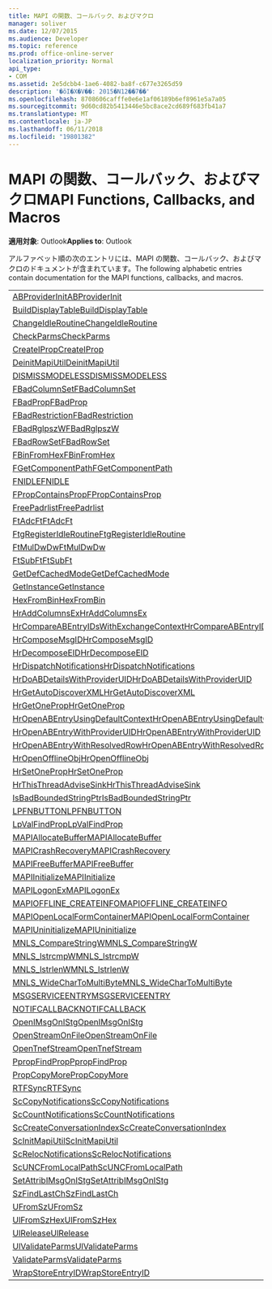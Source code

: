 ```yaml
---
title: MAPI の関数、コールバック、およびマクロ
manager: soliver
ms.date: 12/07/2015
ms.audience: Developer
ms.topic: reference
ms.prod: office-online-server
localization_priority: Normal
api_type:
- COM
ms.assetid: 2e5dcbb4-1ae6-4082-ba8f-c677e3265d59
description: '�ŏI�X�V��: 2015�N12��7��'
ms.openlocfilehash: 8708606cafffe0e6e1af06189b6ef8961e5a7a05
ms.sourcegitcommit: 9d60cd82b5413446e5bc8ace2cd689f683fb41a7
ms.translationtype: MT
ms.contentlocale: ja-JP
ms.lasthandoff: 06/11/2018
ms.locfileid: "19801382"
---
```

# <a name="mapi-functions-callbacks-and-macros"></a><span data-ttu-id="fe12a-103">MAPI の関数、コールバック、およびマクロ</span><span class="sxs-lookup"><span data-stu-id="fe12a-103">MAPI Functions, Callbacks, and Macros</span></span>

 
  
<span data-ttu-id="fe12a-104">**適用対象**: Outlook</span><span class="sxs-lookup"><span data-stu-id="fe12a-104">**Applies to**: Outlook</span></span> 
  
<span data-ttu-id="fe12a-105">アルファベット順の次のエントリには、MAPI の関数、コールバック、およびマクロのドキュメントが含まれています。</span><span class="sxs-lookup"><span data-stu-id="fe12a-105">The following alphabetic entries contain documentation for the MAPI functions, callbacks, and macros.</span></span> 
  
|||
|:-----|:-----|
|[<span data-ttu-id="fe12a-106">ABProviderInit</span><span class="sxs-lookup"><span data-stu-id="fe12a-106">ABProviderInit</span></span>](abproviderinit.md) <br/> |[<span data-ttu-id="fe12a-107">ACCELERATEABSDI</span><span class="sxs-lookup"><span data-stu-id="fe12a-107">ACCELERATEABSDI</span></span>](accelerateabsdi.md) <br/> |
|[<span data-ttu-id="fe12a-108">BuildDisplayTable</span><span class="sxs-lookup"><span data-stu-id="fe12a-108">BuildDisplayTable</span></span>](builddisplaytable.md) <br/> |[<span data-ttu-id="fe12a-109">CALLERRELEASE</span><span class="sxs-lookup"><span data-stu-id="fe12a-109">CALLERRELEASE</span></span>](callerrelease.md) <br/> |
|[<span data-ttu-id="fe12a-110">ChangeIdleRoutine</span><span class="sxs-lookup"><span data-stu-id="fe12a-110">ChangeIdleRoutine</span></span>](changeidleroutine.md) <br/> |[<span data-ttu-id="fe12a-111">CheckParameters</span><span class="sxs-lookup"><span data-stu-id="fe12a-111">CheckParameters</span></span>](checkparms.md) <br/> |
|[<span data-ttu-id="fe12a-112">CheckParms</span><span class="sxs-lookup"><span data-stu-id="fe12a-112">CheckParms</span></span>](checkparms.md) <br/> |[<span data-ttu-id="fe12a-113">CloseIMsgSession</span><span class="sxs-lookup"><span data-stu-id="fe12a-113">CloseIMsgSession</span></span>](closeimsgsession.md) <br/> |
|[<span data-ttu-id="fe12a-114">CreateIProp</span><span class="sxs-lookup"><span data-stu-id="fe12a-114">CreateIProp</span></span>](createiprop.md) <br/> |[<span data-ttu-id="fe12a-115">CreateTable</span><span class="sxs-lookup"><span data-stu-id="fe12a-115">CreateTable</span></span>](createtable.md) <br/> |
|[<span data-ttu-id="fe12a-116">DeinitMapiUtil</span><span class="sxs-lookup"><span data-stu-id="fe12a-116">DeinitMapiUtil</span></span>](deinitmapiutil.md) <br/> |[<span data-ttu-id="fe12a-117">DeregisterIdleRoutine</span><span class="sxs-lookup"><span data-stu-id="fe12a-117">DeregisterIdleRoutine</span></span>](deregisteridleroutine.md) <br/> |
|[<span data-ttu-id="fe12a-118">DISMISSMODELESS</span><span class="sxs-lookup"><span data-stu-id="fe12a-118">DISMISSMODELESS</span></span>](dismissmodeless.md) <br/> |[<span data-ttu-id="fe12a-119">EnableIdleRoutine</span><span class="sxs-lookup"><span data-stu-id="fe12a-119">EnableIdleRoutine</span></span>](enableidleroutine.md) <br/> |
|[<span data-ttu-id="fe12a-120">FBadColumnSet</span><span class="sxs-lookup"><span data-stu-id="fe12a-120">FBadColumnSet</span></span>](fbadcolumnset.md) <br/> |[<span data-ttu-id="fe12a-121">FBadEntryList</span><span class="sxs-lookup"><span data-stu-id="fe12a-121">FBadEntryList</span></span>](fbadentrylist.md) <br/> |
|[<span data-ttu-id="fe12a-122">FBadProp</span><span class="sxs-lookup"><span data-stu-id="fe12a-122">FBadProp</span></span>](fbadprop.md) <br/> |[<span data-ttu-id="fe12a-123">FBadPropTag</span><span class="sxs-lookup"><span data-stu-id="fe12a-123">FBadPropTag</span></span>](fbadproptag.md) <br/> |
|[<span data-ttu-id="fe12a-124">FBadRestriction</span><span class="sxs-lookup"><span data-stu-id="fe12a-124">FBadRestriction</span></span>](fbadrestriction.md) <br/> |[<span data-ttu-id="fe12a-125">FBadRglpNameID</span><span class="sxs-lookup"><span data-stu-id="fe12a-125">FBadRglpNameID</span></span>](fbadrglpnameid.md) <br/> |
|[<span data-ttu-id="fe12a-126">FBadRglpszW</span><span class="sxs-lookup"><span data-stu-id="fe12a-126">FBadRglpszW</span></span>](fbadrglpszw.md) <br/> |[<span data-ttu-id="fe12a-127">FBadRow</span><span class="sxs-lookup"><span data-stu-id="fe12a-127">FBadRow</span></span>](fbadrow.md) <br/> |
|[<span data-ttu-id="fe12a-128">FBadRowSet</span><span class="sxs-lookup"><span data-stu-id="fe12a-128">FBadRowSet</span></span>](fbadrowset.md) <br/> |[<span data-ttu-id="fe12a-129">FBadSortOrderSet</span><span class="sxs-lookup"><span data-stu-id="fe12a-129">FBadSortOrderSet</span></span>](fbadsortorderset.md) <br/> |
|[<span data-ttu-id="fe12a-130">FBinFromHex</span><span class="sxs-lookup"><span data-stu-id="fe12a-130">FBinFromHex</span></span>](fbinfromhex.md) <br/> |[<span data-ttu-id="fe12a-131">FEqualNames</span><span class="sxs-lookup"><span data-stu-id="fe12a-131">FEqualNames</span></span>](fequalnames.md) <br/> |
|[<span data-ttu-id="fe12a-132">FGetComponentPath</span><span class="sxs-lookup"><span data-stu-id="fe12a-132">FGetComponentPath</span></span>](fgetcomponentpath.md) <br/> |[<span data-ttu-id="fe12a-133">FixMAPI</span><span class="sxs-lookup"><span data-stu-id="fe12a-133">FixMAPI</span></span>](fixmapi.md) <br/> |
|[<span data-ttu-id="fe12a-134">FNIDLE</span><span class="sxs-lookup"><span data-stu-id="fe12a-134">FNIDLE</span></span>](fnidle.md) <br/> |[<span data-ttu-id="fe12a-135">FPropCompareProp</span><span class="sxs-lookup"><span data-stu-id="fe12a-135">FPropCompareProp</span></span>](fpropcompareprop.md) <br/> |
|[<span data-ttu-id="fe12a-136">FPropContainsProp</span><span class="sxs-lookup"><span data-stu-id="fe12a-136">FPropContainsProp</span></span>](fpropcontainsprop.md) <br/> |[<span data-ttu-id="fe12a-137">FPropExists</span><span class="sxs-lookup"><span data-stu-id="fe12a-137">FPropExists</span></span>](fpropexists.md) <br/> |
|[<span data-ttu-id="fe12a-138">FreePadrlist</span><span class="sxs-lookup"><span data-stu-id="fe12a-138">FreePadrlist</span></span>](freepadrlist.md) <br/> |[<span data-ttu-id="fe12a-139">FreeProws</span><span class="sxs-lookup"><span data-stu-id="fe12a-139">FreeProws</span></span>](freeprows.md) <br/> |
|[<span data-ttu-id="fe12a-140">FtAdcFt</span><span class="sxs-lookup"><span data-stu-id="fe12a-140">FtAdcFt</span></span>](ftadcft.md) <br/> |[<span data-ttu-id="fe12a-141">FtAddFt</span><span class="sxs-lookup"><span data-stu-id="fe12a-141">FtAddFt</span></span>](ftaddft.md) <br/> |
|[<span data-ttu-id="fe12a-142">FtgRegisterIdleRoutine</span><span class="sxs-lookup"><span data-stu-id="fe12a-142">FtgRegisterIdleRoutine</span></span>](ftgregisteridleroutine.md) <br/> |[<span data-ttu-id="fe12a-143">FtMulDw</span><span class="sxs-lookup"><span data-stu-id="fe12a-143">FtMulDw</span></span>](ftmuldw.md) <br/> |
|[<span data-ttu-id="fe12a-144">FtMulDwDw</span><span class="sxs-lookup"><span data-stu-id="fe12a-144">FtMulDwDw</span></span>](ftmuldwdw.md) <br/> |[<span data-ttu-id="fe12a-145">FtNegFt</span><span class="sxs-lookup"><span data-stu-id="fe12a-145">FtNegFt</span></span>](ftnegft.md) <br/> |
|[<span data-ttu-id="fe12a-146">FtSubFt</span><span class="sxs-lookup"><span data-stu-id="fe12a-146">FtSubFt</span></span>](ftsubft.md) <br/> |[<span data-ttu-id="fe12a-147">GetAttribIMsgOnIStg</span><span class="sxs-lookup"><span data-stu-id="fe12a-147">GetAttribIMsgOnIStg</span></span>](getattribimsgonistg.md) <br/> |
|[<span data-ttu-id="fe12a-148">GetDefCachedMode</span><span class="sxs-lookup"><span data-stu-id="fe12a-148">GetDefCachedMode</span></span>](getdefcachedmode.md) <br/> |[<span data-ttu-id="fe12a-149">GetDefCachedModeDownloadPubFoldFavs</span><span class="sxs-lookup"><span data-stu-id="fe12a-149">GetDefCachedModeDownloadPubFoldFavs</span></span>](getdefcachedmodedownloadpubfoldfavs.md) <br/> |
|[<span data-ttu-id="fe12a-150">GetInstance</span><span class="sxs-lookup"><span data-stu-id="fe12a-150">GetInstance</span></span>](getinstance.md) <br/> |[<span data-ttu-id="fe12a-151">GetTnefStreamCodepage</span><span class="sxs-lookup"><span data-stu-id="fe12a-151">GetTnefStreamCodepage</span></span>](gettnefstreamcodepage.md) <br/> |
|[<span data-ttu-id="fe12a-152">HexFromBin</span><span class="sxs-lookup"><span data-stu-id="fe12a-152">HexFromBin</span></span>](hexfrombin.md) <br/> |[<span data-ttu-id="fe12a-153">HrAddColumns</span><span class="sxs-lookup"><span data-stu-id="fe12a-153">HrAddColumns</span></span>](hraddcolumns.md) <br/> |
|[<span data-ttu-id="fe12a-154">HrAddColumnsEx</span><span class="sxs-lookup"><span data-stu-id="fe12a-154">HrAddColumnsEx</span></span>](hraddcolumnsex.md) <br/> |[<span data-ttu-id="fe12a-155">HrAllocAdviseSink</span><span class="sxs-lookup"><span data-stu-id="fe12a-155">HrAllocAdviseSink</span></span>](hrallocadvisesink.md) <br/> |
|[<span data-ttu-id="fe12a-156">HrCompareABEntryIDsWithExchangeContext</span><span class="sxs-lookup"><span data-stu-id="fe12a-156">HrCompareABEntryIDsWithExchangeContext</span></span>](hrcompareabentryidswithexchangecontext.md) <br/> |[<span data-ttu-id="fe12a-157">HrComposeEID</span><span class="sxs-lookup"><span data-stu-id="fe12a-157">HrComposeEID</span></span>](hrcomposeeid.md) <br/> |
|[<span data-ttu-id="fe12a-158">HrComposeMsgID</span><span class="sxs-lookup"><span data-stu-id="fe12a-158">HrComposeMsgID</span></span>](hrcomposemsgid.md) <br/> |[<span data-ttu-id="fe12a-159">HrCreateOfflineObj</span><span class="sxs-lookup"><span data-stu-id="fe12a-159">HrCreateOfflineObj</span></span>](hrcreateofflineobj.md) <br/> |
|[<span data-ttu-id="fe12a-160">HrDecomposeEID</span><span class="sxs-lookup"><span data-stu-id="fe12a-160">HrDecomposeEID</span></span>](hrdecomposeeid.md) <br/> |[<span data-ttu-id="fe12a-161">HrDecomposeMsgID</span><span class="sxs-lookup"><span data-stu-id="fe12a-161">HrDecomposeMsgID</span></span>](hrdecomposemsgid.md) <br/> |
|[<span data-ttu-id="fe12a-162">HrDispatchNotifications</span><span class="sxs-lookup"><span data-stu-id="fe12a-162">HrDispatchNotifications</span></span>](hrdispatchnotifications.md) <br/> |[<span data-ttu-id="fe12a-163">HrDoABDetailsWithExchangeContext</span><span class="sxs-lookup"><span data-stu-id="fe12a-163">HrDoABDetailsWithExchangeContext</span></span>](hrdoabdetailswithexchangecontext.md) <br/> |
|[<span data-ttu-id="fe12a-164">HrDoABDetailsWithProviderUID</span><span class="sxs-lookup"><span data-stu-id="fe12a-164">HrDoABDetailsWithProviderUID</span></span>](hrdoabdetailswithprovideruid.md) <br/> |[<span data-ttu-id="fe12a-165">HrEntryIDFromSz</span><span class="sxs-lookup"><span data-stu-id="fe12a-165">HrEntryIDFromSz</span></span>](hrentryidfromsz.md) <br/> |
|[<span data-ttu-id="fe12a-166">HrGetAutoDiscoverXML</span><span class="sxs-lookup"><span data-stu-id="fe12a-166">HrGetAutoDiscoverXML</span></span>](hrgetautodiscoverxml.md) <br/> |[<span data-ttu-id="fe12a-167">HrGetGALFromEmsmdbUID</span><span class="sxs-lookup"><span data-stu-id="fe12a-167">HrGetGALFromEmsmdbUID</span></span>](hrgetgalfromemsmdbuid.md) <br/> |
|[<span data-ttu-id="fe12a-168">HrGetOneProp</span><span class="sxs-lookup"><span data-stu-id="fe12a-168">HrGetOneProp</span></span>](hrgetoneprop.md) <br/> |[<span data-ttu-id="fe12a-169">HrIStorageFromStream</span><span class="sxs-lookup"><span data-stu-id="fe12a-169">HrIStorageFromStream</span></span>](hristoragefromstream.md) <br/> |
|[<span data-ttu-id="fe12a-170">HrOpenABEntryUsingDefaultContext</span><span class="sxs-lookup"><span data-stu-id="fe12a-170">HrOpenABEntryUsingDefaultContext</span></span>](hropenabentryusingdefaultcontext.md) <br/> |[<span data-ttu-id="fe12a-171">HrOpenABEntryWithExchangeContext</span><span class="sxs-lookup"><span data-stu-id="fe12a-171">HrOpenABEntryWithExchangeContext</span></span>](hropenabentrywithexchangecontext.md) <br/> |
|[<span data-ttu-id="fe12a-172">HrOpenABEntryWithProviderUID</span><span class="sxs-lookup"><span data-stu-id="fe12a-172">HrOpenABEntryWithProviderUID</span></span>](hropenabentrywithprovideruid.md) <br/> |[<span data-ttu-id="fe12a-173">HrOpenABEntryWithProviderUIDSupport</span><span class="sxs-lookup"><span data-stu-id="fe12a-173">HrOpenABEntryWithProviderUIDSupport</span></span>](hropenabentrywithprovideruidsupport.md) <br/> |
|[<span data-ttu-id="fe12a-174">HrOpenABEntryWithResolvedRow</span><span class="sxs-lookup"><span data-stu-id="fe12a-174">HrOpenABEntryWithResolvedRow</span></span>](hropenabentrywithresolvedrow.md) <br/> |[<span data-ttu-id="fe12a-175">HrOpenABEntryWithSupport</span><span class="sxs-lookup"><span data-stu-id="fe12a-175">HrOpenABEntryWithSupport</span></span>](hropenabentrywithsupport.md) <br/> |
|[<span data-ttu-id="fe12a-176">HrOpenOfflineObj</span><span class="sxs-lookup"><span data-stu-id="fe12a-176">HrOpenOfflineObj</span></span>](hropenofflineobj.md) <br/> |[<span data-ttu-id="fe12a-177">HrQueryAllRows</span><span class="sxs-lookup"><span data-stu-id="fe12a-177">HrQueryAllRows</span></span>](hrqueryallrows.md) <br/> |
|[<span data-ttu-id="fe12a-178">HrSetOneProp</span><span class="sxs-lookup"><span data-stu-id="fe12a-178">HrSetOneProp</span></span>](hrsetoneprop.md) <br/> |[<span data-ttu-id="fe12a-179">HrSzFromEntryID</span><span class="sxs-lookup"><span data-stu-id="fe12a-179">HrSzFromEntryID</span></span>](hrszfromentryid.md) <br/> |
|[<span data-ttu-id="fe12a-180">HrThisThreadAdviseSink</span><span class="sxs-lookup"><span data-stu-id="fe12a-180">HrThisThreadAdviseSink</span></span>](hrthisthreadadvisesink.md) <br/> |[<span data-ttu-id="fe12a-181">HrValidateIPMSubtree</span><span class="sxs-lookup"><span data-stu-id="fe12a-181">HrValidateIPMSubtree</span></span>](hrvalidateipmsubtree.md) <br/> |
|[<span data-ttu-id="fe12a-182">IsBadBoundedStringPtr</span><span class="sxs-lookup"><span data-stu-id="fe12a-182">IsBadBoundedStringPtr</span></span>](isbadboundedstringptr.md) <br/> |[<span data-ttu-id="fe12a-183">LAUNCHWIZARDENTRY</span><span class="sxs-lookup"><span data-stu-id="fe12a-183">LAUNCHWIZARDENTRY</span></span>](launchwizardentry.md) <br/> |
|[<span data-ttu-id="fe12a-184">LPFNBUTTON</span><span class="sxs-lookup"><span data-stu-id="fe12a-184">LPFNBUTTON</span></span>](lpfnbutton.md) <br/> |[<span data-ttu-id="fe12a-185">LPropCompareProp</span><span class="sxs-lookup"><span data-stu-id="fe12a-185">LPropCompareProp</span></span>](lpropcompareprop.md) <br/> |
|[<span data-ttu-id="fe12a-186">LpValFindProp</span><span class="sxs-lookup"><span data-stu-id="fe12a-186">LpValFindProp</span></span>](lpvalfindprop.md) <br/> |[<span data-ttu-id="fe12a-187">MAPIAdminProfiles</span><span class="sxs-lookup"><span data-stu-id="fe12a-187">MAPIAdminProfiles</span></span>](mapiadminprofiles.md) <br/> |
|[<span data-ttu-id="fe12a-188">MAPIAllocateBuffer</span><span class="sxs-lookup"><span data-stu-id="fe12a-188">MAPIAllocateBuffer</span></span>](mapiallocatebuffer.md) <br/> |[<span data-ttu-id="fe12a-189">MAPIAllocateMore</span><span class="sxs-lookup"><span data-stu-id="fe12a-189">MAPIAllocateMore</span></span>](mapiallocatemore.md) <br/> |
|[<span data-ttu-id="fe12a-190">MAPICrashRecovery</span><span class="sxs-lookup"><span data-stu-id="fe12a-190">MAPICrashRecovery</span></span>](mapicrashrecovery.md) <br/> |[<span data-ttu-id="fe12a-191">MAPIDeInitIdle</span><span class="sxs-lookup"><span data-stu-id="fe12a-191">MAPIDeInitIdle</span></span>](mapideinitidle.md) <br/> |
|[<span data-ttu-id="fe12a-192">MAPIFreeBuffer</span><span class="sxs-lookup"><span data-stu-id="fe12a-192">MAPIFreeBuffer</span></span>](mapifreebuffer.md) <br/> |[<span data-ttu-id="fe12a-193">MAPIGetDefaultMalloc</span><span class="sxs-lookup"><span data-stu-id="fe12a-193">MAPIGetDefaultMalloc</span></span>](mapigetdefaultmalloc.md) <br/> |
|[<span data-ttu-id="fe12a-194">MAPIInitialize</span><span class="sxs-lookup"><span data-stu-id="fe12a-194">MAPIInitialize</span></span>](mapiinitialize.md) <br/> |[<span data-ttu-id="fe12a-195">MAPIInitIdle</span><span class="sxs-lookup"><span data-stu-id="fe12a-195">MAPIInitIdle</span></span>](mapiinitidle.md) <br/> |
|[<span data-ttu-id="fe12a-196">MAPILogonEx</span><span class="sxs-lookup"><span data-stu-id="fe12a-196">MAPILogonEx</span></span>](mapilogonex.md) <br/> |[<span data-ttu-id="fe12a-197">MAPIOFFLINE_AGGREGATEINFO</span><span class="sxs-lookup"><span data-stu-id="fe12a-197">MAPIOFFLINE_AGGREGATEINFO</span></span>](mapioffline_aggregateinfo.md) <br/> |
|[<span data-ttu-id="fe12a-198">MAPIOFFLINE_CREATEINFO</span><span class="sxs-lookup"><span data-stu-id="fe12a-198">MAPIOFFLINE_CREATEINFO</span></span>](mapioffline_createinfo.md) <br/> |[<span data-ttu-id="fe12a-199">MAPIOpenFormMgr</span><span class="sxs-lookup"><span data-stu-id="fe12a-199">MAPIOpenFormMgr</span></span>](mapiopenformmgr.md) <br/> |
|[<span data-ttu-id="fe12a-200">MAPIOpenLocalFormContainer</span><span class="sxs-lookup"><span data-stu-id="fe12a-200">MAPIOpenLocalFormContainer</span></span>](mapiopenlocalformcontainer.md) <br/> |[<span data-ttu-id="fe12a-201">MAPIReallocateBuffer</span><span class="sxs-lookup"><span data-stu-id="fe12a-201">MAPIReallocateBuffer</span></span>](mapireallocatebuffer.md) <br/> |
|[<span data-ttu-id="fe12a-202">MAPIUninitialize</span><span class="sxs-lookup"><span data-stu-id="fe12a-202">MAPIUninitialize</span></span>](mapiuninitialize.md) <br/> |[<span data-ttu-id="fe12a-203">MapStorageSCode</span><span class="sxs-lookup"><span data-stu-id="fe12a-203">MapStorageSCode</span></span>](mapstoragescode.md) <br/> |
|[<span data-ttu-id="fe12a-204">MNLS_CompareStringW</span><span class="sxs-lookup"><span data-stu-id="fe12a-204">MNLS_CompareStringW</span></span>](mnls_comparestringw.md) <br/> |[<span data-ttu-id="fe12a-205">MNLS_IsBadStringPtrW</span><span class="sxs-lookup"><span data-stu-id="fe12a-205">MNLS_IsBadStringPtrW</span></span>](mnls_isbadstringptrw.md) <br/> |
|[<span data-ttu-id="fe12a-206">MNLS_lstrcmpW</span><span class="sxs-lookup"><span data-stu-id="fe12a-206">MNLS_lstrcmpW</span></span>](mnls_lstrcmpw.md) <br/> |[<span data-ttu-id="fe12a-207">MNLS_lstrcpyW</span><span class="sxs-lookup"><span data-stu-id="fe12a-207">MNLS_lstrcpyW</span></span>](mnls_lstrcpyw.md) <br/> |
|[<span data-ttu-id="fe12a-208">MNLS_lstrlenW</span><span class="sxs-lookup"><span data-stu-id="fe12a-208">MNLS_lstrlenW</span></span>](mnls_lstrlenw.md) <br/> |[<span data-ttu-id="fe12a-209">MNLS_MultiByteToWideChar</span><span class="sxs-lookup"><span data-stu-id="fe12a-209">MNLS_MultiByteToWideChar</span></span>](mnls_multibytetowidechar.md) <br/> |
|[<span data-ttu-id="fe12a-210">MNLS_WideCharToMultiByte</span><span class="sxs-lookup"><span data-stu-id="fe12a-210">MNLS_WideCharToMultiByte</span></span>](mnls_widechartomultibyte.md) <br/> |[<span data-ttu-id="fe12a-211">MSGCALLRELEASE</span><span class="sxs-lookup"><span data-stu-id="fe12a-211">MSGCALLRELEASE</span></span>](msgcallrelease.md) <br/> |
|[<span data-ttu-id="fe12a-212">MSGSERVICEENTRY</span><span class="sxs-lookup"><span data-stu-id="fe12a-212">MSGSERVICEENTRY</span></span>](msgserviceentry.md) <br/> |[<span data-ttu-id="fe12a-213">MSProviderInit</span><span class="sxs-lookup"><span data-stu-id="fe12a-213">MSProviderInit</span></span>](msproviderinit.md) <br/> |
|[<span data-ttu-id="fe12a-214">NOTIFCALLBACK</span><span class="sxs-lookup"><span data-stu-id="fe12a-214">NOTIFCALLBACK</span></span>](notifcallback.md) <br/> |[<span data-ttu-id="fe12a-215">NSTServiceEntry</span><span class="sxs-lookup"><span data-stu-id="fe12a-215">NSTServiceEntry</span></span>](nstserviceentry.md) <br/> |
|[<span data-ttu-id="fe12a-216">OpenIMsgOnIStg</span><span class="sxs-lookup"><span data-stu-id="fe12a-216">OpenIMsgOnIStg</span></span>](openimsgonistg.md) <br/> |[<span data-ttu-id="fe12a-217">OpenIMsgSession</span><span class="sxs-lookup"><span data-stu-id="fe12a-217">OpenIMsgSession</span></span>](openimsgsession.md) <br/> |
|[<span data-ttu-id="fe12a-218">OpenStreamOnFile</span><span class="sxs-lookup"><span data-stu-id="fe12a-218">OpenStreamOnFile</span></span>](openstreamonfile.md) <br/> |[<span data-ttu-id="fe12a-219">OpenStreamOnFileW</span><span class="sxs-lookup"><span data-stu-id="fe12a-219">OpenStreamOnFileW</span></span>](openstreamonfilew.md) <br/> |
|[<span data-ttu-id="fe12a-220">OpenTnefStream</span><span class="sxs-lookup"><span data-stu-id="fe12a-220">OpenTnefStream</span></span>](opentnefstream.md) <br/> |[<span data-ttu-id="fe12a-221">OpenTnefStreamEx</span><span class="sxs-lookup"><span data-stu-id="fe12a-221">OpenTnefStreamEx</span></span>](opentnefstreamex.md) <br/> |
|[<span data-ttu-id="fe12a-222">PpropFindProp</span><span class="sxs-lookup"><span data-stu-id="fe12a-222">PpropFindProp</span></span>](ppropfindprop.md) <br/> |[<span data-ttu-id="fe12a-223">PreprocessMessage</span><span class="sxs-lookup"><span data-stu-id="fe12a-223">PreprocessMessage</span></span>](preprocessmessage.md) <br/> |
|[<span data-ttu-id="fe12a-224">PropCopyMore</span><span class="sxs-lookup"><span data-stu-id="fe12a-224">PropCopyMore</span></span>](propcopymore.md) <br/> |[<span data-ttu-id="fe12a-225">RemovePreprocessInfo</span><span class="sxs-lookup"><span data-stu-id="fe12a-225">RemovePreprocessInfo</span></span>](removepreprocessinfo.md) <br/> |
|[<span data-ttu-id="fe12a-226">RTFSync</span><span class="sxs-lookup"><span data-stu-id="fe12a-226">RTFSync</span></span>](rtfsync.md) <br/> |[<span data-ttu-id="fe12a-227">ScBinFromHexBounded</span><span class="sxs-lookup"><span data-stu-id="fe12a-227">ScBinFromHexBounded</span></span>](scbinfromhexbounded.md) <br/> |
|[<span data-ttu-id="fe12a-228">ScCopyNotifications</span><span class="sxs-lookup"><span data-stu-id="fe12a-228">ScCopyNotifications</span></span>](sccopynotifications.md) <br/> |[<span data-ttu-id="fe12a-229">ScCopyProps</span><span class="sxs-lookup"><span data-stu-id="fe12a-229">ScCopyProps</span></span>](sccopyprops.md) <br/> |
|[<span data-ttu-id="fe12a-230">ScCountNotifications</span><span class="sxs-lookup"><span data-stu-id="fe12a-230">ScCountNotifications</span></span>](sccountnotifications.md) <br/> |[<span data-ttu-id="fe12a-231">ScCountProps</span><span class="sxs-lookup"><span data-stu-id="fe12a-231">ScCountProps</span></span>](sccountprops.md) <br/> |
|[<span data-ttu-id="fe12a-232">ScCreateConversationIndex</span><span class="sxs-lookup"><span data-stu-id="fe12a-232">ScCreateConversationIndex</span></span>](sccreateconversationindex.md) <br/> |[<span data-ttu-id="fe12a-233">ScDupPropset</span><span class="sxs-lookup"><span data-stu-id="fe12a-233">ScDupPropset</span></span>](scduppropset.md) <br/> |
|[<span data-ttu-id="fe12a-234">ScInitMapiUtil</span><span class="sxs-lookup"><span data-stu-id="fe12a-234">ScInitMapiUtil</span></span>](scinitmapiutil.md) <br/> |[<span data-ttu-id="fe12a-235">ScLocalPathFromUNC</span><span class="sxs-lookup"><span data-stu-id="fe12a-235">ScLocalPathFromUNC</span></span>](sclocalpathfromunc.md) <br/> |
|[<span data-ttu-id="fe12a-236">ScRelocNotifications</span><span class="sxs-lookup"><span data-stu-id="fe12a-236">ScRelocNotifications</span></span>](screlocnotifications.md) <br/> |[<span data-ttu-id="fe12a-237">ScRelocProps</span><span class="sxs-lookup"><span data-stu-id="fe12a-237">ScRelocProps</span></span>](screlocprops.md) <br/> |
|[<span data-ttu-id="fe12a-238">ScUNCFromLocalPath</span><span class="sxs-lookup"><span data-stu-id="fe12a-238">ScUNCFromLocalPath</span></span>](scuncfromlocalpath.md) <br/> |[<span data-ttu-id="fe12a-239">SERVICEWIZARDDLGPROC</span><span class="sxs-lookup"><span data-stu-id="fe12a-239">SERVICEWIZARDDLGPROC</span></span>](servicewizarddlgproc.md) <br/> |
|[<span data-ttu-id="fe12a-240">SetAttribIMsgOnIStg</span><span class="sxs-lookup"><span data-stu-id="fe12a-240">SetAttribIMsgOnIStg</span></span>](setattribimsgonistg.md) <br/> |[<span data-ttu-id="fe12a-241">SzFindCh</span><span class="sxs-lookup"><span data-stu-id="fe12a-241">SzFindCh</span></span>](szfindch.md) <br/> |
|[<span data-ttu-id="fe12a-242">SzFindLastCh</span><span class="sxs-lookup"><span data-stu-id="fe12a-242">SzFindLastCh</span></span>](szfindlastch.md) <br/> |[<span data-ttu-id="fe12a-243">SzFindSz</span><span class="sxs-lookup"><span data-stu-id="fe12a-243">SzFindSz</span></span>](szfindsz.md) <br/> |
|[<span data-ttu-id="fe12a-244">UFromSz</span><span class="sxs-lookup"><span data-stu-id="fe12a-244">UFromSz</span></span>](ufromsz.md) <br/> |[<span data-ttu-id="fe12a-245">UlAddRef</span><span class="sxs-lookup"><span data-stu-id="fe12a-245">UlAddRef</span></span>](uladdref.md) <br/> |
|[<span data-ttu-id="fe12a-246">UlFromSzHex</span><span class="sxs-lookup"><span data-stu-id="fe12a-246">UlFromSzHex</span></span>](ulfromszhex.md) <br/> |[<span data-ttu-id="fe12a-247">UlPropSize</span><span class="sxs-lookup"><span data-stu-id="fe12a-247">UlPropSize</span></span>](ulpropsize.md) <br/> |
|[<span data-ttu-id="fe12a-248">UlRelease</span><span class="sxs-lookup"><span data-stu-id="fe12a-248">UlRelease</span></span>](ulrelease.md) <br/> |[<span data-ttu-id="fe12a-249">UlValidateParameters</span><span class="sxs-lookup"><span data-stu-id="fe12a-249">UlValidateParameters</span></span>](ulvalidateparameters.md) <br/> |
|[<span data-ttu-id="fe12a-250">UlValidateParms</span><span class="sxs-lookup"><span data-stu-id="fe12a-250">UlValidateParms</span></span>](ulvalidateparms.md) <br/> |[<span data-ttu-id="fe12a-251">ValidateParameters</span><span class="sxs-lookup"><span data-stu-id="fe12a-251">ValidateParameters</span></span>](validateparameters.md) <br/> |
|[<span data-ttu-id="fe12a-252">ValidateParms</span><span class="sxs-lookup"><span data-stu-id="fe12a-252">ValidateParms</span></span>](validateparms.md) <br/> |[<span data-ttu-id="fe12a-253">WIZARDENTRY</span><span class="sxs-lookup"><span data-stu-id="fe12a-253">WIZARDENTRY</span></span>](wizardentry.md) <br/> |
|[<span data-ttu-id="fe12a-254">WrapStoreEntryID</span><span class="sxs-lookup"><span data-stu-id="fe12a-254">WrapStoreEntryID</span></span>](wrapstoreentryid.md) <br/> |[<span data-ttu-id="fe12a-255">XPProviderInit</span><span class="sxs-lookup"><span data-stu-id="fe12a-255">XPProviderInit</span></span>](xpproviderinit.md) <br/> |
   

